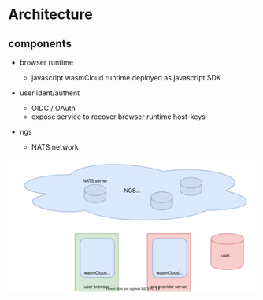 # Architecture

## components

- browser runtime
    - javascript wasmCloud runtime deployed as javascript SDK

- user ident/authent
    - OIDC / OAuth
    - expose service to recover browser runtime host-keys

- ngs
    - NATS network

![architecture](./architecture.drawio.svg)